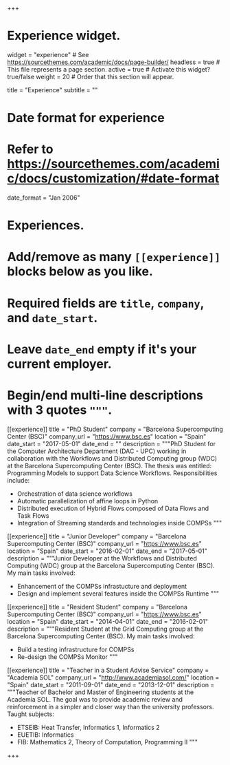 +++
# Experience widget.
widget = "experience"  # See https://sourcethemes.com/academic/docs/page-builder/
headless = true  # This file represents a page section.
active = true  # Activate this widget? true/false
weight = 20  # Order that this section will appear.

title = "Experience"
subtitle = ""

# Date format for experience
#   Refer to https://sourcethemes.com/academic/docs/customization/#date-format
date_format = "Jan 2006"

# Experiences.
#   Add/remove as many `[[experience]]` blocks below as you like.
#   Required fields are `title`, `company`, and `date_start`.
#   Leave `date_end` empty if it's your current employer.
#   Begin/end multi-line descriptions with 3 quotes `"""`.
[[experience]]
  title = "PhD Student"
  company = "Barcelona Supercomputing Center (BSC)"
  company_url = "https://www.bsc.es"
  location = "Spain"
  date_start = "2017-05-01"
  date_end = ""
  description = """PhD Student for the Computer Architecture Department (DAC - UPC) working in collaboration with the Workflows and Distributed Computing group (WDC) at the Barcelona Supercomputing Center (BSC). The thesis was entitled: Programming Models to support Data Science Workflows.
  Responsibilities include:
  
  * Orchestration of data science workflows
  * Automatic parallelization of affine loops in Python
  * Distributed execution of Hybrid Flows composed of Data Flows and Task Flows
  * Integration of Streaming standards and technologies inside COMPSs
  """
  
[[experience]]
  title = "Junior Developer"
  company = "Barcelona Supercomputing Center (BSC)"
  company_url = "https://www.bsc.es"
  location = "Spain"
  date_start = "2016-02-01"
  date_end = "2017-05-01"
  description = """Junior Developer at the Workflows and Distributed Computing (WDC) group at the Barcelona Supercomputing Center (BSC). 
  My main tasks involved:
  
  * Enhancement of the COMPSs infrastucture and deployment
  * Design and implement several features inside the COMPSs Runtime
  """
  
[[experience]]
  title = "Resident Student"
  company = "Barcelona Supercomputing Center (BSC)"
  company_url = "https://www.bsc.es"
  location = "Spain"
  date_start = "2014-04-01"
  date_end = "2016-02-01"
  description = """Resident Student at the Grid Computing group at the Barcelona Supercomputing Center (BSC). 
  My main tasks involved:
  
  * Build a testing infrastructure for COMPSs
  * Re-design the COMPSs Monitor
  """
  
[[experience]]
  title = "Teacher in a Student Advise Service"
  company = "Academia SOL"
  company_url = "http://www.academiasol.com/"
  location = "Spain"
  date_start = "2011-09-01"
  date_end = "2013-12-01"
  description = """Teacher of Bachelor and Master of Engineering students at the Academia SOL. The goal was to provide academic review and reinforcement in a simpler and closer way than the university professors. 
  Taught subjects:
  
  * ETSEIB: Heat Transfer, Informatics 1, Informatics 2
  * EUETIB: Informatics
  * FIB: Mathematics 2, Theory of Computation, Programming II
  """
  
+++
